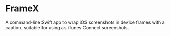 # FrameX
A command-line Swift app to wrap iOS screenshots in device frames with a caption, suitable for using as iTunes Connect screenshots.
